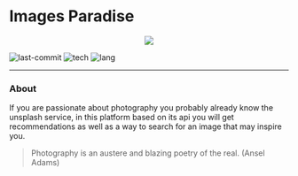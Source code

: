 # Images Paradise

<p align="center">
  <img src="https://i.imgur.com/FRd8oNj.png">
</p>

![last-commit](https://img.shields.io/github/last-commit/sbsmrth/Images-Paradise?style=for-the-badge) ![tech](https://img.shields.io/badge/MADE_WITH-VUE-success?style=for-the-badge) ![lang](https://img.shields.io/github/languages/count/sbsmrth/Images-Paradise?style=for-the-badge)

------------

### About

If you are passionate about photography you probably already know the unsplash service, in this platform based on its api you will get recommendations as well as a way to search for an image that may inspire you.

> Photography is an austere and blazing poetry of the real. (Ansel Adams)
